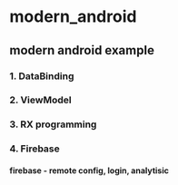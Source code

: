 # modern_android
## modern android example
### 1. DataBinding
### 2. ViewModel
### 3. RX programming
### 4. Firebase 
#### firebase - remote config, login, analytisic
